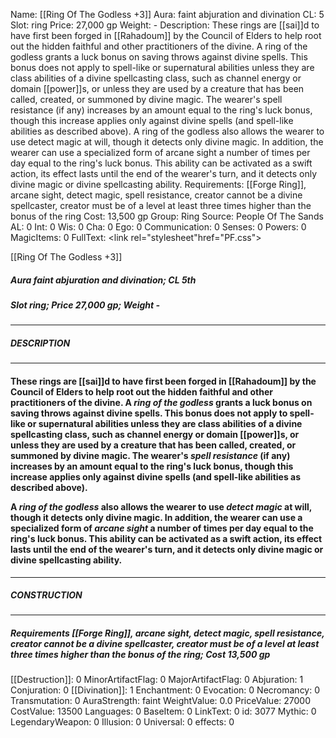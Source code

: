 Name: [[Ring Of The Godless +3]]
Aura: faint abjuration and divination
CL: 5
Slot: ring
Price: 27,000 gp
Weight: -
Description: These rings are [[sai]]d to have first been forged in [[Rahadoum]] by the Council of Elders to help root out the hidden faithful and other practitioners of the divine. A ring of the godless grants a luck bonus on saving throws against divine spells. This bonus does not apply to spell-like or supernatural abilities unless they are class abilities of a divine spellcasting class, such as channel energy or domain [[power]]s, or unless they are used by a creature that has been called, created, or summoned by divine magic. The wearer's spell resistance (if any) increases by an amount equal to the ring's luck bonus, though this increase applies only against divine spells (and spell-like abilities as described above). A ring of the godless also allows the wearer to use detect magic at will, though it detects only divine magic. In addition, the wearer can use a specialized form of arcane sight a number of times per day equal to the ring's luck bonus. This ability can be activated as a swift action, its effect lasts until the end of the wearer's turn, and it detects only divine magic or divine spellcasting ability.
Requirements: [[Forge Ring]], arcane sight, detect magic, spell resistance, creator cannot be a divine spellcaster, creator must be of a level at least three times higher than the bonus of the ring
Cost: 13,500 gp
Group: Ring
Source: People Of The Sands
AL: 0
Int: 0
Wis: 0
Cha: 0
Ego: 0
Communication: 0
Senses: 0
Powers: 0
MagicItems: 0
FullText: <link rel="stylesheet"href="PF.css"><div class="heading"><p class="alignleft">[[Ring Of The Godless +3]]</p><div style="clear: both;"></div></div><div><h5><b>Aura </b>faint abjuration and divination; <b>CL </b>5th</h5><h5><b>Slot </b>ring; <b>Price </b>27,000 gp; <b>Weight </b>-</h5></div><hr/><div><h5><b>DESCRIPTION</b></h5></div><hr/><div><h4><p>These rings are [[sai]]d to have first been forged in [[Rahadoum]] by the Council of Elders to help root out the hidden faithful and other practitioners of the divine. A <i>ring of the godless</i> grants a luck bonus on saving throws against divine spells. This bonus does not apply to spell-like or supernatural abilities unless they are class abilities of a divine spellcasting class, such as channel energy or domain [[power]]s, or unless they are used by a creature that has been called, created, or summoned by divine magic. The wearer's <i>spell resistance</i> (if any) increases by an amount equal to the ring's luck bonus, though this increase applies only against divine spells (and spell-like abilities as described above).</p><p>A <i>ring of the godless</i> also allows the wearer to use <i>detect magic</i> at will, though it detects only divine magic. In addition, the wearer can use a specialized form of <i>arcane sight</i> a number of times per day equal to the ring's luck bonus. This ability can be activated as a swift action, its effect lasts until the end of the wearer's turn, and it detects only divine magic or divine spellcasting ability.</p></h4></div><hr/><div><h5><b>CONSTRUCTION</b></h5></div><hr/><div><h5><b>Requirements </b>[[Forge Ring]], <i>arcane sight</i>, <i>detect magic</i>, <i>spell resistance</i>, creator cannot be a divine spellcaster, creator must be of a level at least three times higher than the bonus of the ring; <b>Cost </b>13,500 gp</h5></div>
[[Destruction]]: 0
MinorArtifactFlag: 0
MajorArtifactFlag: 0
Abjuration: 1
Conjuration: 0
[[Divination]]: 1
Enchantment: 0
Evocation: 0
Necromancy: 0
Transmutation: 0
AuraStrength: faint
WeightValue: 0.0
PriceValue: 27000
CostValue: 13500
Languages: 0
BaseItem: 0
LinkText: 0
id: 3077
Mythic: 0
LegendaryWeapon: 0
Illusion: 0
Universal: 0
effects: 0
